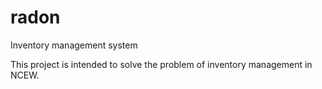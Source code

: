 # radon
Inventory management system

This project is intended to solve the problem of inventory management in NCEW.
